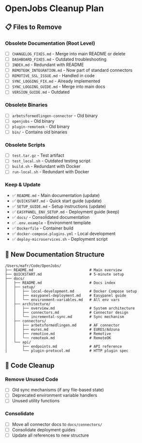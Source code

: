 # OpenJobs Cleanup Plan

## 📋 Files to Remove

### Obsolete Documentation (Root Level)
- [ ] `CHANGELOG_FIXES.md` - Merge into main README or delete
- [ ] `DASHBOARD_FIXES.md` - Outdated troubleshooting
- [ ] `INDEX.md` - Redundant with README
- [ ] `REMOTEOK_INTEGRATION.md` - Now part of standard connectors
- [ ] `REMOTIVE_SSL_ISSUE.md` - Handled in code
- [ ] `SYNC_LOGGING_FIX.md` - Already implemented
- [ ] `SYNC_LOGGING_GUIDE.md` - Merge into main docs
- [ ] `VERSION_GUIDE.md` - Outdated

### Obsolete Binaries
- [ ] `arbetsformedlingen-connector` - Old binary
- [ ] `openjobs` - Old binary
- [ ] `plugin-remoteok` - Old binary
- [ ] `bin/` - Contains old binaries

### Obsolete Scripts
- [ ] `test.tar.gz` - Test artifact
- [ ] `test_local.sh` - Outdated testing script
- [ ] `build.sh` - Redundant with Docker
- [ ] `run-local.sh` - Redundant with Docker

### Keep & Update
- ✅ `README.md` - Main documentation (update)
- ✅ `QUICKSTART.md` - Quick start guide (update)
- ✅ `SETUP_GUIDE.md` - Setup instructions (update)
- ✅ `EASYPANEL_ENV_SETUP.md` - Deployment guide (keep)
- ✅ `docs/` - Consolidated documentation
- ✅ `.env.example` - Environment template
- ✅ `Dockerfile` - Container build
- ✅ `docker-compose.plugins.yml` - Local development
- ✅ `deploy-microservices.sh` - Deployment script

## 📁 New Documentation Structure

```
/Users/mafr/Code/OpenJobs/
├── README.md                          # Main overview
├── QUICKSTART.md                      # 5-minute setup
├── docs/
│   ├── README.md                      # Docs index
│   ├── setup/
│   │   ├── local-development.md       # Docker Compose setup
│   │   ├── easypanel-deployment.md    # Easypanel guide
│   │   └── environment-variables.md   # All env vars
│   ├── architecture/
│   │   ├── overview.md                # System architecture
│   │   ├── connectors.md              # Connector design
│   │   └── incremental-sync.md        # Sync mechanism
│   ├── connectors/
│   │   ├── arbetsformedlingen.md      # AF connector
│   │   ├── eures.md                   # EURES/Adzuna
│   │   ├── remotive.md                # Remotive
│   │   └── remoteok.md                # RemoteOK
│   └── api/
│       ├── endpoints.md               # API reference
│       └── plugin-protocol.md         # HTTP plugin spec
```

## 🔧 Code Cleanup

### Remove Unused Code
- [ ] Old sync mechanisms (if any file-based state)
- [ ] Deprecated environment variable handlers
- [ ] Unused utility functions

### Consolidate
- [ ] Move all connector docs to `docs/connectors/`
- [ ] Consolidate deployment guides
- [ ] Update all references to new structure
